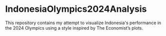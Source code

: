 # IndonesiaOlympics2024Analysis
This repository contains my attempt to visualize Indonesia's performance in the 2024 Olympics using a style inspired by The Economist’s plots.
